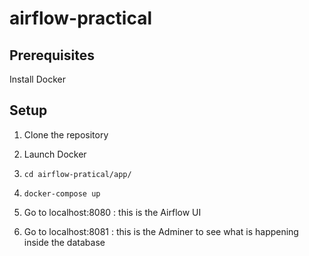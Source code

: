 # airflow-practical


## Prerequisites

Install Docker

## Setup

1. Clone the repository

2. Launch Docker

3. ```cd airflow-pratical/app/```

4. ```docker-compose up```

5. Go to localhost:8080 : this is the Airflow UI

6. Go to localhost:8081 : this is the Adminer to see what is happening inside the database
